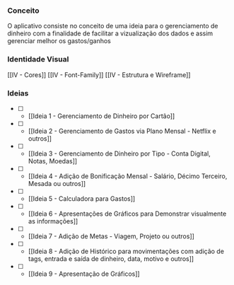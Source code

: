### Conceito
O aplicativo consiste no conceito de uma ideia para o gerenciamento de dinheiro com a finalidade de facilitar a vizualização dos dados e assim gerenciar melhor os gastos/ganhos

### Identidade Visual
[[IV - Cores]]
[[IV - Font-Family]]
[[IV - Estrutura e Wireframe]]

### Ideias
- [ ] - [[Ideia 1 - Gerenciamento de Dinheiro por Cartão]]
- [ ] - [[Ideia 2 - Gerenciamento de Gastos via Plano Mensal - Netflix e outros]]
- [ ] - [[Ideia 3 - Gerenciamento de Dinheiro por Tipo - Conta Digital, Notas, Moedas]]
- [ ] - [[Ideia 4 - Adição de Bonificação Mensal - Salário, Décimo Terceiro, Mesada ou outros]]
- [ ] - [[Ideia 5 - Calculadora para Gastos]]
- [ ] - [[Ideia 6 - Apresentações de Gráficos para Demonstrar visualmente as informações]]
- [ ] - [[Ideia 7 - Adição de Metas - Viagem, Projeto ou outros]]
- [ ] - [[Ideia 8 - Adição de Histórico para movimentações com adição de tags, entrada e saída de dinheiro, data, motivo e outros]]
- [ ] - [[Ideia 9 - Apresentação de Gráficos]]



